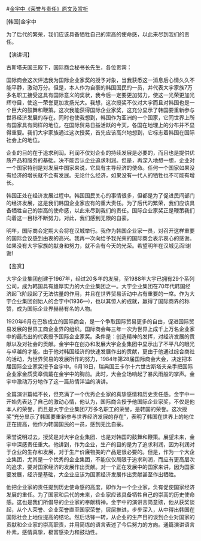 #[金宇中《荣誉与责任》原文及赏析](https://www.vrrw.net/wx/14723.html)

[韩国]金宇中

为了后代的繁荣，我们应该具备牺牲自己的崇高的使命感，以此来尽到我们的责任。

【演讲词】

古斯塔夫国王殿下，国际商会秘书长先生，各位贵宾：

国际商会这次评选我为国际企业家奖的授予对象，当我获悉这一消息后心情久久不能平静，激动万分。但是，本人作为自豪的韩国国民的一员，并代表大宇家族7万多名职工接受这具有国际意义的奖状，我今后一定要更加努力，使这一光荣更加光辉夺目，使这一荣誉更加发扬光大。我想，这次授奖不仅对大宇而且对韩国也是一个巨大的鼓舞和鞭策。这次我能获得国际企业家奖，这充分显示了韩国要重新参与世界经济发展的存在。同时也使我想到，韩国作为亚洲的一个国家，它同世界上所有国家具有同样的地位，在国际贸易日益活跃的今天，各国在地理上的分布并不显得重要。我们大宇家族通过这次授奖，首先应该高兴地想到，它标志着韩国在国际社会上的地位。

企业的目的在于追求利润。利润不仅对企业的持续发展是必要的，而且也是提供优质产品和服务的基础。决不能否认企业追求利润。但是，再深入地想一想，企业对一个国家特别是对发展中国家来说，它具有主导经济的使命。任何一个国家如果没有经济的增长就不会有发展。无论什么经济，如果没有一代人的牺牲也不可能有增长。

韩国正处在经济发展过程中。韩国国民关心的事情很多，但都是为了促进民间部门的经济发展，这是我们韩国企业家应有的重大责任。为了后代的繁荣，我们应该具备牺牲自己的崇高的使命感，以此来尽到我们的责任。国际企业家奖正是鞭策我们向着这一目标不断努力。对此，我们感到无限的自豪。

明年，国际商会定期大会将在汉城举行。我作为韩国企业家一员，对召开这样重要的国际会议感到由衷的高兴。我再一次向给予我光荣的国际商会表示衷心的感谢。如果没有大宇家族的献身和努力，就不会有今天的光荣。希望明年在汉城见面!谢谢!



【鉴赏】

大宇企业集团创建于1967年，经过20多年的发展，至1988年大宇已拥有29个系列公司，成为韩国具有雄厚实力的大企业集团之一。大宇企业集团在70年代韩国经济起飞阶段起了无法估量的作用，并且在世界贸易活动中占有重要的一席。作为大宇企业集团创始人的金宇中(1936—)，也以其惊人的成就，赢得了国际商界的称赞，成为国际企业界赫赫有名的人物。

1920年6月在巴黎成立的国际商会，是一个争取国际贸易更多的自由，促进国际贸易发展的世界工商企业界的组织。国际商会每三年一次为世界上成千上万名企业家中的最杰出的代表授予国际企业家奖。条件是：创造精神的发挥，对经济发展的贡献以及对社会的贡献。金宇中在创办和发展大宇企业集团中显示出了不平凡的眼光与卓越的才能，由于他对韩国经济的快速发展作出的贡献，更由于他通过综合商社的活动，为世界贸易的发展所作的努力，1984年第28届国际商会大会，决定把本届国际企业家奖授予金宇中。6月18日，瑞典国王卡尔十六世古斯塔夫亲手把国际企业家金质奖章佩戴在金宇中的胸前。此时，大会全场响起了暴风雨般的掌声。金宇中激动万分地作了这一篇热情洋溢的演讲。

全篇演讲篇幅不长，但充满了一个优秀企业家的真挚感情和历史责任感。金宇中一开始先表达了自己的激动心情，他认为，国际商会授予他国际企业家奖，不仅是他本人的荣誉，而且是大宇企业集团7万多名职工的荣誉，是韩国的荣誉。这次授奖“充分显示了韩国要重新参与世界经济发展的存在”，表明了韩国在世界上的地位正在提高，他作为韩国国民的一员，感到无比自豪。

荣誉说明过去，授奖是对大宇企业集团、也是对韩国的鼓舞和鞭策。展望未来，金宇中深感责任重大。他讲到，作为企业，生产的目的是为了追求利润，因为利润对于企业的生存和发展，对于生产价廉物美的产品是很必要的。但是，作为一个大企业集团，尤其是一个优秀的企业集团，不能仅仅局限于追求利润，而应有更高层次的追求，要对国家经济的发展作出贡献。对一个正在发展中的国家来讲，因为国家要发展，经济是基础，大企业应该为国家经济发展作出贡献甚至作出牺牲。

他把企业家的责任提到历史使命感的高度，即作为一个企业家，负有促使国家经济发展的重任。为了国家和后代的未来，企业家应该具备牺牲自己的崇高的历史使命感。这也是我们所倡导的企业家的奉献精神。金宇中的演讲言简意赅，他从获奖谈起，从个人荣誉、企业荣誉直至国家荣誉，层层推进，步步深入，从中得出韩国在国际社会上地位提高的结论。然后话锋一转，从企业的生产目的谈到企业对国家的贡献和企业家的崇高职责，并用简练的语言表述了今后努力的方向。通篇演讲语言朴素，感情真挚，极富感染力和鼓动性。

